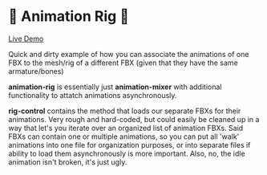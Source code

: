 # :dancer: Animation Rig :dancer:

[Live Demo](https://rhiannan.online/experiments/animation-rig)

Quick and dirty example of how you can associate the animations of one FBX to the mesh/rig of a different FBX (given that they have the same armature/bones)

**animation-rig** is essentially just **animation-mixer** with additional functionality to attatch animations asynchronously.

**rig-control** contains the method that loads our separate FBXs for their animations. Very rough and hard-coded, but could easily be cleaned up in a way that let's you iterate over an organized list of animation FBXs. Said FBXs can contain one or multiple animations, so you can put all 'walk' animations into one file for organization purposes, or into separate files if ability to load them asynchronously is more important. Also, no, the idle animation isn't broken, it's just ugly.
